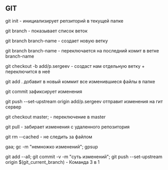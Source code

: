 ## GIT

git init - инициализирует репзиторий в текущей папке

git branch - показывает список веток

git branch branch-name - создает новую ветку 

git branch branch-name - переключается на последний комит в ветке branch-name

git checkout -b add/p.sergeev - создаст нам отдельную ветку + переключится в неё

git add . добавит в новый коммит все изменившиеся файлы в папке

git commit зафиксирует изменения

git push --set-upstream origin add/p.sergeev отправит изменения на гит сервер

git checkout master; - переключение в master

git pull - забирает изменения с удаленного репозитория

git rm --cached <file> - не следить за файлом


gaa; gc -m "немножко изменений"; gpsup

git add --all; git commit -v -m "суть изменений"; git push --set-upstream origin $(git_current_branch) -  Команда 3 в 1
